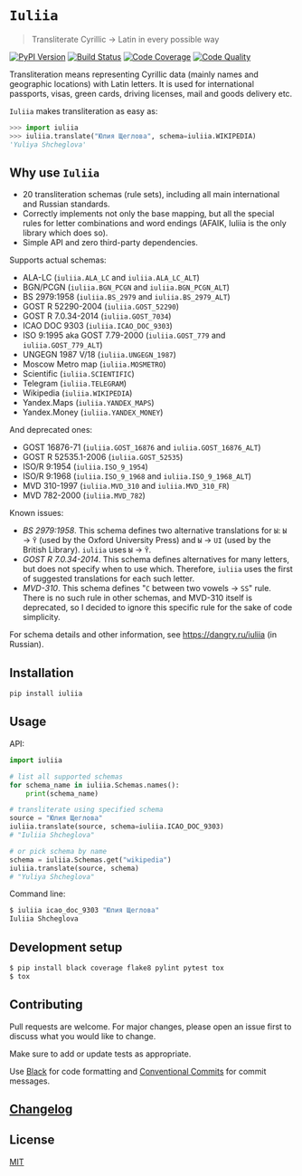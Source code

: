 # `Iuliia`

> Transliterate Cyrillic → Latin in every possible way

[![PyPI Version][pypi-image]][pypi-url]
[![Build Status][build-image]][build-url]
[![Code Coverage][coverage-image]][coverage-url]
[![Code Quality][quality-image]][quality-url]

Transliteration means representing Cyrillic data (mainly names and geographic locations) with Latin letters. It is used for international passports, visas, green cards, driving licenses, mail and goods delivery etc.

`Iuliia` makes transliteration as easy as:

```python
>>> import iuliia
>>> iuliia.translate("Юлия Щеглова", schema=iuliia.WIKIPEDIA)
'Yuliya Shcheglova'
```

## Why use `Iuliia`

-   20 transliteration schemas (rule sets), including all main international and Russian standards.
-   Correctly implements not only the base mapping, but all the special rules for letter combinations and word endings (AFAIK, Iuliia is the only library which does so).
-   Simple API and zero third-party dependencies.

Supports actual schemas:

-   ALA-LC (`iuliia.ALA_LC` and `iuliia.ALA_LC_ALT`)
-   BGN/PCGN (`iuliia.BGN_PCGN` and `iuliia.BGN_PCGN_ALT`)
-   BS 2979:1958 (`iuliia.BS_2979` and `iuliia.BS_2979_ALT`)
-   GOST R 52290-2004 (`iuliia.GOST_52290`)
-   GOST R 7.0.34-2014 (`iuliia.GOST_7034`)
-   ICAO DOC 9303 (`iuliia.ICAO_DOC_9303`)
-   ISO 9:1995 aka GOST 7.79-2000 (`iuliia.GOST_779` and `iuliia.GOST_779_ALT`)
-   UNGEGN 1987 V/18 (`iuliia.UNGEGN_1987`)
-   Moscow Metro map (`iuliia.MOSMETRO`)
-   Scientific (`iuliia.SCIENTIFIC`)
-   Telegram (`iuliia.TELEGRAM`)
-   Wikipedia (`iuliia.WIKIPEDIA`)
-   Yandex.Maps (`iuliia.YANDEX_MAPS`)
-   Yandex.Money (`iuliia.YANDEX_MONEY`)

And deprecated ones:

-   GOST 16876-71 (`iuliia.GOST_16876` and `iuliia.GOST_16876_ALT`)
-   GOST R 52535.1-2006 (`iuliia.GOST_52535`)
-   ISO/R 9:1954 (`iuliia.ISO_9_1954`)
-   ISO/R 9:1968 (`iuliia.ISO_9_1968` and `iuliia.ISO_9_1968_ALT`)
-   MVD 310-1997 (`iuliia.MVD_310` and `iuliia.MVD_310_FR`)
-   MVD 782-2000 (`iuliia.MVD_782`)

Known issues:

-   _BS 2979:1958_. This schema defines two alternative translations for `Ы`: `Ы` → `Ȳ` (used by the Oxford University Press) and `Ы` → `UI` (used by the British Library). `iuliia` uses `Ы` → `Ȳ`.
-   _GOST R 7.0.34-2014_. This schema defines alternatives for many letters, but does not specify when to use which. Therefore, `iuliia` uses the first of suggested translations for each such letter.
-   _MVD-310_. This schema defines "`С` between two vowels → `SS`" rule. There is no such rule in other schemas, and MVD-310 itself is deprecated, so I decided to ignore this specific rule for the sake of code simplicity.

For schema details and other information, see <https://dangry.ru/iuliia> (in Russian).

## Installation

```sh
pip install iuliia
```

## Usage

API:

```python
import iuliia

# list all supported schemas
for schema_name in iuliia.Schemas.names():
    print(schema_name)

# transliterate using specified schema
source = "Юлия Щеглова"
iuliia.translate(source, schema=iuliia.ICAO_DOC_9303)
# "Iuliia Shcheglova"

# or pick schema by name
schema = iuliia.Schemas.get("wikipedia")
iuliia.translate(source, schema)
# "Yuliya Shcheglova"
```

Command line:

```sh
$ iuliia icao_doc_9303 "Юлия Щеглова"
Iuliia Shcheglova
```

## Development setup

```sh
$ pip install black coverage flake8 pylint pytest tox
$ tox
```

## Contributing

Pull requests are welcome. For major changes, please open an issue first to discuss what you would like to change.

Make sure to add or update tests as appropriate.

Use [Black](https://black.readthedocs.io/en/stable/) for code formatting and [Conventional Commits](https://www.conventionalcommits.org/en/v1.0.0-beta.4/) for commit messages.

## [Changelog](CHANGELOG.md)

## License

[MIT](https://choosealicense.com/licenses/mit/)

<!-- Markdown link & img dfn's -->

[pypi-image]: https://img.shields.io/pypi/v/iuliia?style=flat-square
[pypi-url]: https://pypi.org/project/iuliia/
[build-image]: https://img.shields.io/travis/nalgeon/iuliia-py?style=flat-square
[build-url]: https://travis-ci.org/nalgeon/iuliia-py
[coverage-image]: https://img.shields.io/coveralls/github/nalgeon/iuliia-py?style=flat-square
[coverage-url]: https://coveralls.io/github/nalgeon/iuliia-py
[quality-image]: https://img.shields.io/codeclimate/maintainability/nalgeon/iuliia-py?style=flat-square
[quality-url]: https://codeclimate.com/github/nalgeon/iuliia-py
